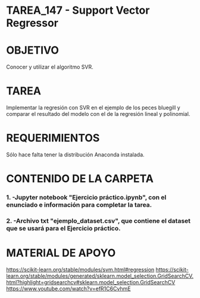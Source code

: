 ﻿# TAREA_147 - Support Vector Regressor

# OBJETIVO

Conocer y utilizar el algoritmo SVR.


# TAREA
Implementar la regresión con SVR en el ejemplo de los peces bluegill y comparar el resultado del modelo con el de la regresión lineal y polinomial.

# REQUERIMIENTOS

Sólo hace falta tener la distribución Anaconda instalada.

# CONTENIDO DE LA CARPETA

### 1. -Jupyter notebook "Ejercicio práctico.ipynb", con el enunciado e información para completar la tarea.
### 2. -Archivo txt "ejemplo_dataset.csv", que contiene el dataset que se usará para el Ejercicio práctico.


# MATERIAL DE APOYO

https://scikit-learn.org/stable/modules/svm.html#regression
https://scikit-learn.org/stable/modules/generated/sklearn.model_selection.GridSearchCV.html?highlight=gridsearchcv#sklearn.model_selection.GridSearchCV
https://www.youtube.com/watch?v=efR1C6CvhmE
